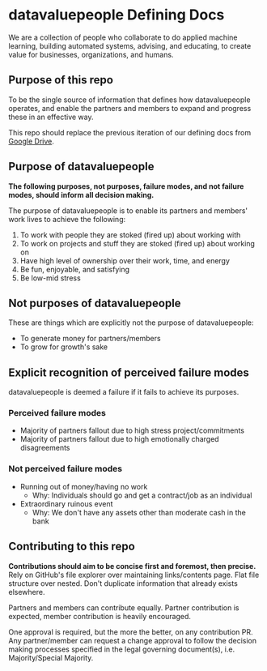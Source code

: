 # datavaluepeople Defining Docs

We are a collection of people who collaborate to do applied machine learning, building automated
systems, advising, and educating, to create value for businesses, organizations, and humans.

## Purpose of this repo

To be the single source of information that defines how datavaluepeople operates, and enable the
partners and members to expand and progress these in an effective way.

This repo should replace the previous iteration of our defining docs from [Google Drive][link to
old docs].


## Purpose of datavaluepeople

**The following purposes, not purposes, failure modes, and not failure modes, should inform all
decision making.**

The purpose of datavaluepeople is to enable its partners and members' work lives to achieve the
following:
1. To work with people they are stoked (fired up) about working with
2. To work on projects and stuff they are stoked (fired up) about working on
3. Have high level of ownership over their work, time, and energy
4. Be fun, enjoyable, and satisfying
5. Be low-mid stress

## Not purposes of datavaluepeople

These are things which are explicitly not the purpose of datavaluepeople:
- To generate money for partners/members
- To grow for growth's sake

## Explicit recognition of perceived failure modes

datavaluepeople is deemed a failure if it fails to achieve its purposes.

### Perceived failure modes
- Majority of partners fallout due to high stress project/commitments
- Majority of partners fallout due to high emotionally charged disagreements

### Not perceived failure modes
- Running out of money/having no work
    - Why: Individuals should go and get a contract/job as an individual
- Extraordinary ruinous event
    - Why: We don't have any assets other than moderate cash in the bank

## Contributing to this repo

**Contributions should aim to be concise first and foremost, then precise.** Rely on GitHub's file
explorer over maintaining links/contents page. Flat file structure over nested. Don't duplicate
information that already exists elsewhere.

Partners and members can contribute equally. Partner contribution is expected, member contribution
is heavily encouraged.

One approval is required, but the more the better, on any contribution PR. Any partner/member can
request a change approval to follow the decision making processes specified in the legal governing
document(s), i.e. Majority/Special Majority.

[link to old docs]: https://docs.google.com/document/d/1aI_ywv-VXqnCAddv9bWmHjt0_msr3S4MmCe5nvH1jlM/edit?usp=sharing
